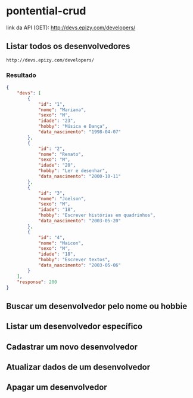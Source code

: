 # pontential-crud

link da API (GET): http://devs.epizy.com/developers/

## Listar todos os desenvolvedores

```
http://devs.epizy.com/developers/
```

### Resultado

```json
{
    "devs": [
        {
            "id": "1",
            "nome": "Mariana",
            "sexo": "M",
            "idade": "23",
            "hobby": "Música e Dança",
            "data_nascimento": "1998-04-07"
        },
        {
            "id": "2",
            "nome": "Renato",
            "sexo": "M",
            "idade": "20",
            "hobby": "Ler e desenhar",
            "data_nascimento": "2000-10-11"
        },
        {
            "id": "3",
            "nome": "Joelson",
            "sexo": "M",
            "idade": "18",
            "hobby": "Escrever histórias em quadrinhos",
            "data_nascimento": "2003-05-20"
        },
        {
            "id": "4",
            "nome": "Maicon",
            "sexo": "M",
            "idade": "18",
            "hobby": "Escrever textos",
            "data_nascimento": "2003-05-06"
        }
    ],
    "response": 200
}
```

## Buscar um desenvolvedor pelo nome ou hobbie

## Listar um desenvolvedor específico

## Cadastrar um novo desenvolvedor

## Atualizar dados de um desenvolvedor

## Apagar um desenvolvedor
